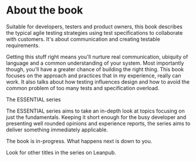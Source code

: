 
# About the book

Suitable for developers, testers and product owners, this book describes the typical agile testing strategies using test specifications to collaborate with customers. It's about communication and creating testable requirements.

Getting this stuff right means you'll nurture real communication, ubiquity of language and a common understanding of your system. Most importantly though, you'll have a greater chance of building the right thing. This book focuses on the approach and practices that in my experience, really can work. It also talks about how testing influences design and how to avoid the common problem of too many tests and specification overload.

The ESSENTIAL series

The ESSENTIAL series aims to take an in-depth look at topics focusing on just the fundamentals. Keeping it short enough for the busy developer and presenting well rounded opinions and experience reports, the series aims to deliver something immediately applicable.

The book is in-progress. What happens next is down to you.

Look for other titles in the series on Leanpub.


